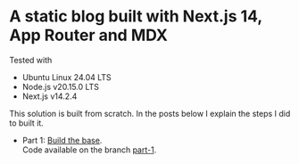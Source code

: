 # A static blog built with Next.js 14, App Router and MDX

Tested with

- Ubuntu Linux 24.04 LTS
- Node.js v20.15.0 LTS
- Next.js v14.2.4

This solution is built from scratch. In the posts below I explain the steps I did to built it.

- Part 1: [Build the base](https://elia.contini.page/blog/static-blog-nextjs-14-app-router-mdx).<br/>Code available on the branch [part-1](https://github.com/EliaContini/static-blog-nextjs-app-router-mdx/tree/part-1).
